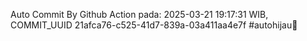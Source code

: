 Auto Commit By Github Action pada: 2025-03-21 19:17:31 WIB, COMMIT_UUID 21afca76-c525-41d7-839a-03a411aa4e7f #autohijau🗿
